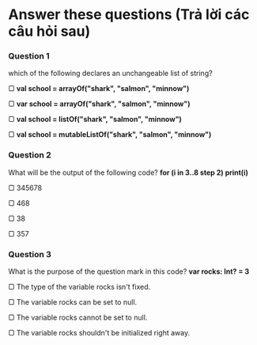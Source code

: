# Answer these questions (Trả lời các câu hỏi sau)

### Question 1

which of the following declares an unchangeable list of string?

▢ **val school = arrayOf("shark", "salmon", "minnow")**

▢ **var school = arrayOf("shark", "salmon", "minnow")**

▢ **val school = listOf("shark", "salmon", "minnow")**

▢ **val school = mutableListOf("shark", "salmon", "minnow")**

### Question 2

What will be the output of the following code? **for (i in 3..8 step 2) print(i)**

▢ 345678

▢ 468

▢ 38

▢ 357

### Question 3

What is the purpose of the question mark in this code? **var rocks: Int? = 3**

▢ The type of the variable rocks isn't fixed.

▢ The variable rocks can be set to null.

▢ The variable rocks cannot be set to null.

▢ The variable rocks shouldn't be initialized right away.